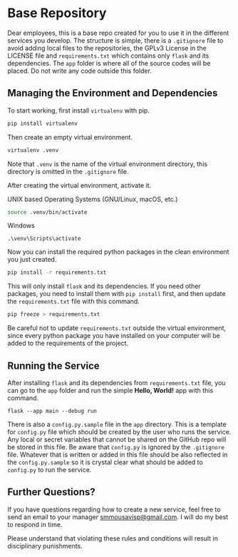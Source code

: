 # Base Repository
Dear employees, this is a base repo created for you to use it in the different
services you develop. The structure is simple, there is a `.gitignore` file to
avoid adding local files to the repositories, the GPLv3 License in the LICENSE
file and `requirements.txt` which contains only `flask` and its dependencies.
The `app` folder is where all of the source codes will be placed. Do not write
any code outside this folder.

## Managing the Environment and Dependencies
To start working, first install `virtualenv` with pip.
```bash
pip install virtualenv
```

Then create an empty virtual environment.
```bash
virtualenv .venv
```
Note that `.venv` is the name of the virtual environment directory, this
directory is omitted in the `.gitignore` file.

After creating the virtual environment, activate it.

UNIX based Operating Systems (GNU/Linux, macOS, etc.)
```bash
source .venv/bin/activate
```

Windows
```batch
.\venv\Scripts\activate
```

Now you can install the required python packages in the clean environment you
just created.
```bash
pip install -r requirements.txt
```

This will only install `flask` and its dependencies. If you need other
packages, you need to install them with `pip install` first, and then update
the `requirements.txt` file with this command.
```bash
pip freeze > requirements.txt
```
Be careful not to update `requirements.txt` outside the virtual environment,
since every python package you have installed on your computer will be added
to the requirements of the project.

## Running the Service

After installing `flask` and its dependencies from `requirements.txt` file,
you can go to the `app` folder and run the simple **Hello, World!** app with
this command.
```
flask --app main --debug run
```

There is also a `config.py.sample` file in the `app` directory. This is
a template for `config.py` file which should be created by the user who runs
the service. Any local or secret variables that cannot be shared on the GitHub
repo will be stored in this file. Be aware that `config.py` is ignored by the
`.gitignore` file. Whatever that is written or added in this file should be
also reflected in the `config.py.sample` so it is crystal clear what should be
added to `config.py` to run the service.

## Further Questions?
If you have questions regarding how to create a new service, feel free to send
an email to your manager [smmousavisp@gmail.com](smmousavisp@gmail.com). I
will do my best to respond in time.

Please understand that violating these rules and conditions will result in
disciplinary punishments. 
